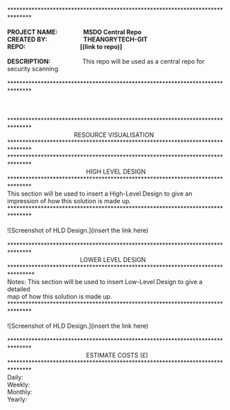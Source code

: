 *******************************************************************************<br>
<br>
<b>PROJECT NAME:&emsp;&emsp;&emsp;&emsp;&nbsp;MSDO Central Repo<br>
CREATED BY:&emsp;&emsp;&emsp;&emsp;&emsp;&emsp;THEANGRYTECH-GIT<br>
REPO:&emsp;&emsp;&emsp;&emsp;&emsp;&emsp;&emsp;&emsp;&emsp;[(link to repo)]<br><br>
DESCRIPTION:</b>&emsp;&emsp;&emsp;&emsp;&emsp;&nbsp;This repo will be used as a central repo for security scanning<br>
<br>
*******************************************************************************<br>
<br>
<br>
<br>
*******************************************************************************<br>
&emsp;&emsp;&emsp;&emsp;&emsp;&emsp;&emsp;&emsp;&emsp;&emsp;&emsp;RESOURCE VISUALISATION<br>
*******************************************************************************<br>
*******************************************************************************<br>
&emsp;&emsp;&emsp;&emsp;&emsp;&emsp;&emsp;&emsp;&emsp;&emsp;&emsp;&emsp;&emsp;HIGH LEVEL DESIGN<br>
*******************************************************************************<br>
This section will be used to insert a High-Level Design to give an<br>
impression of how this solution is made up.<br>
*******************************************************************************<br>
<br>
![Screenshot of HLD Design.](insert the link here)<br>
<br>
*******************************************************************************<br>
&emsp;&emsp;&emsp;&emsp;&emsp;&emsp;&emsp;&emsp;&emsp;&emsp;&emsp;&emsp;LOWER LEVEL DESIGN<br>
********************************************************************************<br>
Notes: This section will be used to insert Low-Level Design to give a detailed<br>
map of how this solution is made up.<br>
*******************************************************************************<br>
<br>
![Screenshot of HLD Design.](insert the link here)<br>
<br>
*******************************************************************************<br>
&emsp;&emsp;&emsp;&emsp;&emsp;&emsp;&emsp;&emsp;&emsp;&emsp;&emsp;&emsp;&emsp;ESTIMATE COSTS (£)<br>
*******************************************************************************<br>
Daily:&emsp;<br>
Weekly:&emsp;<br>
Monthly:&emsp;<br>
Yearly:&emsp;<br>

